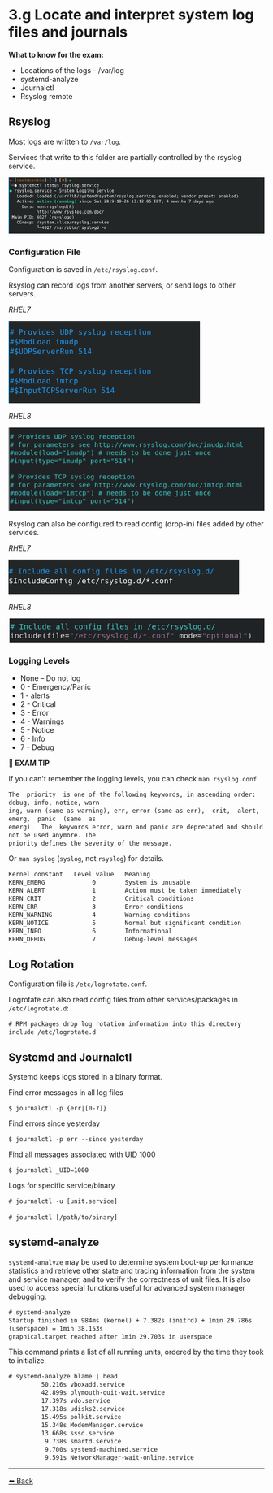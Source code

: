 # 3.g Locate and interpret system log files and journals

**What to know for the exam:**
+ Locations of the logs - /var/log
+ systemd-analyze
+ Journalctl
+ Rsyslog remote

## Rsyslog

Most logs are written to `/var/log`.

Services that write to this folder are partially controlled by the rsyslog service.

![](3g-locate-and-interpret-system-log-files-and-journals/image1.png)

### Configuration File

Configuration is saved in `/etc/rsyslog.conf`.

Rsyslog can record logs from another servers, or send logs to other servers.

_RHEL7_

![](3g-locate-and-interpret-system-log-files-and-journals/image3.png)

_RHEL8_

![](3g-locate-and-interpret-system-log-files-and-journals/image2.png)

Rsyslog can also be configured to read config (drop-in) files added by other services.

_RHEL7_

![](3g-locate-and-interpret-system-log-files-and-journals/image5.png)

_RHEL8_

![](3g-locate-and-interpret-system-log-files-and-journals/image4.png)

### Logging Levels

+ None – Do not log
+ 0 - Emergency/Panic
+ 1 - alerts
+ 2 - Critical
+ 3 - Error
+ 4 - Warnings
+ 5 - Notice
+ 6 - Info
+ 7 - Debug

**📌 EXAM TIP**

If you can't remember the logging levels, you can check `man rsyslog.conf `

    The  priority  is one of the following keywords, in ascending order: debug, info, notice, warn‐
    ing, warn (same as warning), err, error (same as err),  crit,  alert,  emerg,  panic  (same  as
    emerg).  The  keywords error, warn and panic are deprecated and should not be used anymore. The
    priority defines the severity of the message.


Or `man syslog` (`syslog`, not `rsyslog`) for details.

    Kernel constant   Level value   Meaning
    KERN_EMERG             0        System is unusable
    KERN_ALERT             1        Action must be taken immediately
    KERN_CRIT              2        Critical conditions
    KERN_ERR               3        Error conditions
    KERN_WARNING           4        Warning conditions
    KERN_NOTICE            5        Normal but significant condition
    KERN_INFO              6        Informational
    KERN_DEBUG             7        Debug-level messages

## Log Rotation

Configuration file is `/etc/logrotate.conf`.

Logrotate can also read config files from other services/packages in `/etc/logrotate.d`:

    # RPM packages drop log rotation information into this directory
    include /etc/logrotate.d

## Systemd and Journalctl

Systemd keeps logs stored in a binary format.  

Find error messages in all log files

    $ journalctl -p {err|[0-7]}

Find errors since yesterday

    $ journalctl -p err --since yesterday

Find all messages associated with UID 1000

    $ journalctl _UID=1000

Logs for specific service/binary

    # journalctl -u [unit.service]

    # journalctl [/path/to/binary]


## systemd-analyze

`systemd-analyze` may be used to determine system boot-up performance statistics and retrieve other state and tracing information from the system and service manager, and to verify the correctness of unit files. It is also used to access special functions useful for advanced system manager debugging.

    # systemd-analyze
    Startup finished in 984ms (kernel) + 7.382s (initrd) + 1min 29.786s (userspace) = 1min 38.153s
    graphical.target reached after 1min 29.703s in userspace

This command prints a list of all running units, ordered by the time they took to initialize.

    # systemd-analyze blame | head
             50.216s vboxadd.service
             42.899s plymouth-quit-wait.service
             17.397s vdo.service
             17.318s udisks2.service
             15.495s polkit.service
             15.348s ModemManager.service
             13.668s sssd.service
              9.738s smartd.service
              9.700s systemd-machined.service
              9.591s NetworkManager-wait-online.service

---
[⬅️ Back](3-Operate-running-systems.md)
